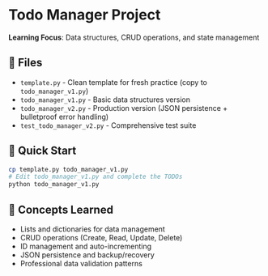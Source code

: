 # Todo Manager Project

**Learning Focus**: Data structures, CRUD operations, and state management

## 📁 Files

- `template.py` - Clean template for fresh practice (copy to `todo_manager_v1.py`)
- `todo_manager_v1.py` - Basic data structures version
- `todo_manager_v2.py` - Production version (JSON persistence + bulletproof error handling)
- `test_todo_manager_v2.py` - Comprehensive test suite

## 🎯 Quick Start

```bash
cp template.py todo_manager_v1.py
# Edit todo_manager_v1.py and complete the TODOs
python todo_manager_v1.py
```

## 🚀 Concepts Learned

- Lists and dictionaries for data management
- CRUD operations (Create, Read, Update, Delete)
- ID management and auto-incrementing
- JSON persistence and backup/recovery
- Professional data validation patterns
